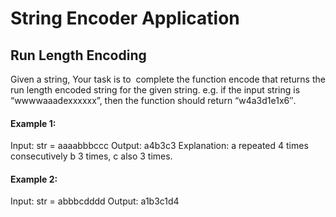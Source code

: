 # String Encoder Application
## Run Length Encoding
Given a string, Your task is to  complete the function encode that returns the run length encoded string for the given string.
e.g. if the input string is “wwwwaaadexxxxxx”, then the function should return “w4a3d1e1x6″.

#### Example 1:
Input: str = aaaabbbccc
Output: a4b3c3
Explanation: a repeated 4 times consecutively b 3 times, c also 3 times.

#### Example 2:
Input: str = abbbcdddd
Output: a1b3c1d4
